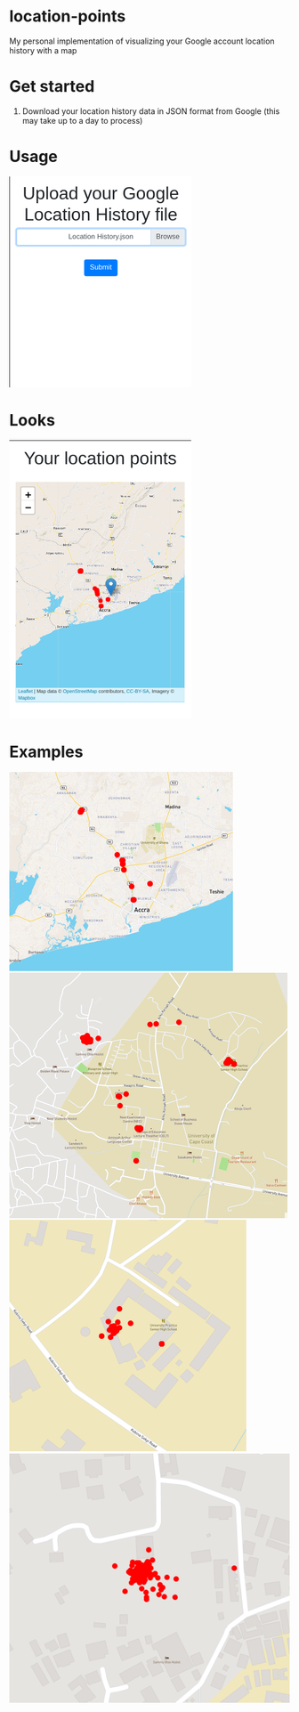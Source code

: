 # location-points
My personal implementation of visualizing your Google account location history with a map

# Get started
1. Download your location history data in JSON format from Google (this may take up to a day to process)

# Usage
![Home Page](static/5.png)

# Looks 
![Looks](static/6.png)

# Examples
![egs](static/1.png)
![egs](static/2.png)
![egs](static/3.png)
![egs](static/4.png)
